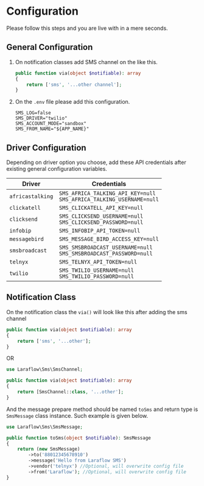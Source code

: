# Configuration

Please follow this steps and you are live with in a mere seconds.

## General Configuration

1. On notification classes add SMS channel on the like this.
    ```php
    public function via(object $notifiable): array
    {
        return ['sms', '...other channel'];
    }
    ```
2. On the `.env` file please add this configuration.
    ```shell
    SMS_LOG=false
    SMS_DRIVER="twilio"
    SMS_ACCOUNT_MODE="sandbox"
    SMS_FROM_NAME="${APP_NAME}"
    ```

## Driver Configuration

Depending on driver option you choose, add these API credentials 
after existing general configuration variables.

| Driver           | Credentials                                                             | 
|------------------|-------------------------------------------------------------------------|
| `africastalking` | `SMS_AFRICA_TALKING_API_KEY=null`<br>`SMS_AFRICA_TALKING_USERNAME=null` |
| `clickatell`     | `SMS_CLICKATELL_API_KEY=null`                                           |
| `clicksend`      | `SMS_CLICKSEND_USERNAME=null`<br>`SMS_CLICKSEND_PASSWORD=null`          |
| `infobip`        | `SMS_INFOBIP_API_TOKEN=null`                                            |
| `messagebird`    | `SMS_MESSAGE_BIRD_ACCESS_KEY=null`                                      |
| `smsbroadcast`   | `SMS_SMSBROADCAST_USERNAME=null`<br>`SMS_SMSBROADCAST_PASSWORD=null`    |
| `telnyx`         | `SMS_TELNYX_API_TOKEN=null`                                             |
| `twilio`         | `SMS_TWILIO_USERNAME=null`<br>`SMS_TWILIO_PASSWORD=null`                |


## Notification Class

On the notification class the `via()` will look like this 
after adding the sms channel
```php
public function via(object $notifiable): array
{
    return ['sms', '...other'];
}
```
OR

```php
use Laraflow\Sms\SmsChannel;

public function via(object $notifiable): array
{
    return [SmsChannel::class, '...other'];
}
```

And the message prepare method should be named `toSms` and 
return type is `SmsMessage` class instance. 
Such example is given below.

```php
use Laraflow\Sms\SmsMessage;

public function toSms(object $notifiable): SmsMessage
{
    return (new SmsMessage)
        ->to('88012345678910')
        ->message('Hello from Laraflow SMS')
        ->vendor('telnyx') //Optional, will overwrite config file
        ->from('Laraflow'); //Optional, will overwrite config file
}
```
